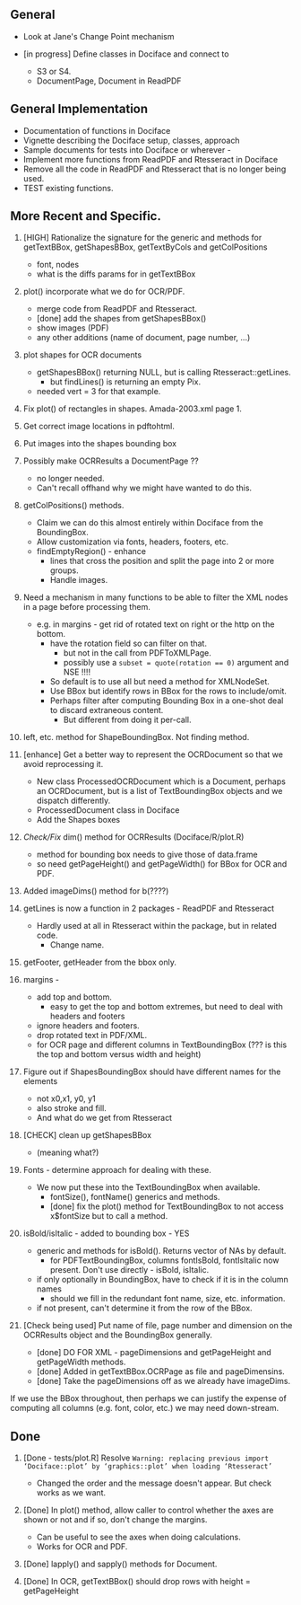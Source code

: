 ## General
+ Look at Jane's Change Point mechanism

+ [in progress] Define classes in Dociface and connect to 
   + S3 or S4.
   + DocumentPage, Document in ReadPDF   


## General Implementation

+ Documentation of functions in Dociface
+ Vignette describing the Dociface setup, classes, approach
+ Sample documents for tests into Dociface or wherever - 
+ Implement more functions from ReadPDF and Rtesseract in Dociface
+ Remove all the code in ReadPDF and Rtesseract that is no longer being used.
+ TEST existing functions.

## More Recent and Specific.

1. [HIGH] Rationalize the signature for the generic and methods for getTextBBox, getShapesBBox, getTextByCols and getColPositions
    + font, nodes
    + what is the diffs params for in getTextBBox

1. plot() incorporate what we do for OCR/PDF. 
    + merge code from ReadPDF and Rtesseract.
    + [done] add the shapes from getShapesBBox()
	+ show images (PDF)
	+ any other additions (name of document, page number, ...)

1. plot shapes for OCR documents
    + getShapesBBox() returning NULL, but is calling Rtesseract::getLines.
	   + but findLines() is returning an empty Pix.
	+ needed vert = 3 for that example.

1. Fix plot() of rectangles in shapes. Amada-2003.xml page 1.

1. Get correct image locations in pdftohtml.

1. Put images into the shapes bounding box

1. Possibly make OCRResults a DocumentPage ??
     + no longer needed.  
     + Can't recall offhand why we might have wanted to do this.

1. getColPositions() methods.
    + Claim we can do this almost entirely within Dociface from the BoundingBox.
    + Allow customization via fonts, headers, footers, etc.
	+ findEmptyRegion() - enhance
	   + lines that cross the position and split the page into 2 or more groups.
       + Handle images.
	
1. Need a mechanism in many functions to be able to filter the XML nodes in a page before processing
  them.
    + e.g. in margins - get rid of rotated text on right or the http on the bottom.
        + have the rotation field so can filter on that.
            + but not in the call from PDFToXMLPage.
       	    + possibly  use a `subset = quote(rotation == 0)` argument and NSE !!!!
        + So default is to use all but need a method for XMLNodeSet.
        + Use BBox but identify rows in BBox for the rows to include/omit.
		+ Perhaps filter after computing Bounding Box in a one-shot deal to discard
 		  extraneous content.
  		    + But different from doing it per-call.

1. left, etc. method for ShapeBoundingBox. Not finding method.

1. [enhance] Get a better way to represent the OCRDocument so that we avoid reprocessing it.
    + New class ProcessedOCRDocument which is  a Document, perhaps an OCRDocument, but 
      is a list of TextBoundingBox objects and we dispatch differently.
    + ProcessedDocument class in Dociface
    + Add the Shapes boxes
   
1. *Check/Fix*  dim() method for OCRResults (Dociface/R/plot.R)
    + method for bounding box needs to give those of data.frame
    + so need getPageHeight() and getPageWidth() for BBox for OCR and PDF.
  
1. Added imageDims() method for b(????)

1. getLines is now a function in 2 packages - ReadPDF and Rtesseract
   + Hardly used at all in Rtesseract within the package, but in related code.
     + Change name.

1. getFooter, getHeader from the bbox only.

1. margins - 
    + add top and bottom.
	  + easy to get the top and bottom extremes, but need to deal with headers and footers
    + ignore headers and footers.
    + drop rotated text in PDF/XML.
    + for OCR page and different columns in TextBoundingBox (??? is this the top and bottom versus width and height)
  
1. Figure out if ShapesBoundingBox should have different names for the elements 
    + not x0,x1, y0, y1
    + also stroke and fill.
    + And what do we get from Rtesseract
 
1. [CHECK] clean up getShapesBBox 
    + (meaning what?)  

1. Fonts - determine approach for dealing with these.
    + We now put these into the TextBoundingBox when available.
      + fontSize(), fontName() generics and methods.
      + [done] fix the plot() method for TextBoundingBox to not access x$fontSize but to call a method.
	
1. isBold/isItalic - added to bounding box - YES
    + generic and methods for isBold(). Returns vector of NAs by default.
    	+ for PDFTextBoundingBox, columns fontIsBold, fontIsItalic now present.  Don't use
          directly - isBold, isItalic.
    + if only optionally in BoundingBox, have to check if it is in the column names
	  + should we fill in the redundant font name, size, etc. information.
    + if not present, can't determine it from the row of the BBox.
	
1. [Check being used] Put name of file, page number and dimension on the OCRResults object and the
   BoundingBox generally.
    + [done] DO FOR XML - pageDimensions and getPageHeight and getPageWidth methods.
    + [done] Added in getTextBBox.OCRPage as file and pageDimensins.
    + [done] Take the pageDimensions off as we already have imageDims.
  

If we use the BBox throughout, then perhaps we can justify the expense of
computing all columns (e.g. font, color, etc.) we may need down-stream.


## Done

1. [Done - tests/plot.R] Resolve `Warning: replacing previous import ‘Dociface::plot’ by ‘graphics::plot’ when loading
  ‘Rtesseract’`
    + Changed the order and the message doesn't appear.  But check works as we want.

1. [Done] In plot() method, allow caller to control whether the axes are shown or not and if 
  so, don't change the margins.
    + Can be useful to see the axes when doing calculations.
	+ Works for OCR and PDF.

1. [Done] lapply() and sapply() methods for Document.

1. [Done] In OCR, getTextBBox() should drop rows with height = getPageHeight


